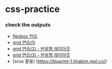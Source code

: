 # css-practice

### check the outputs
- [flexbox 연습](https://consideratealicebluewatchdog.tinakim.repl.co/)
- [grid 연습(1)](https://badreligion.tinakim.repl.co/)
- [grid 연습(2) - 반응형 레이아웃](https://ostrich.tinakim.repl.co/)
- [grid 연습(3) - 반응형 레이아웃](https://bluprint.tinakim.repl.co/)
- [scss 활용] (https://bluprint-1.tinakim.repl.co/)
